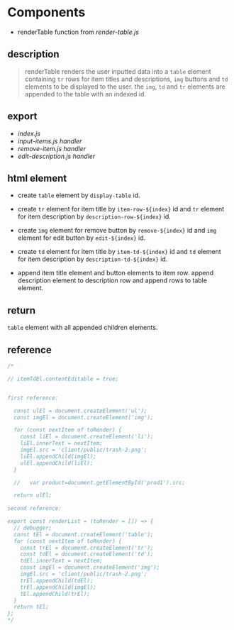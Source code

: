# Components

- renderTable function from _render-table.js_

## description

> renderTable renders the user inputted data into a `table` element containing `tr` rows for item titles and descriptions, `img` buttons and `td` elements to be displayed to the user.
> the `img`, `td` and `tr` elements are appended to the table with an indexed id.

## export

- _index.js_
- _input-items.js_ _handler_
- _remove-item.js_ _handler_
- _edit-description.js_ _handler_

## html element

- create `table` element by `display-table` id.
- create `tr` element for item title by `item-row-${index}` id and `tr` element for item description by `description-row-${index}` id.

- create `img` element for remove button by `remove-${index}` id and `img` element for edit button by `edit-${index}` id.

- create `td` element for item title by `item-td-${index}` id and `td` element for item description by `description-td-${index}` id.

- append item title element and button elements to item row. append description element to description row and append rows to table element.

## return

`table` element with all appended children elements.

## reference

```js
/*

// itemTdEl.contentEditable = true;


first reference:

  const ulEl = document.createElement('ul');
  const imgEl = document.createElement('img');

  for (const nextItem of toRender) {
    const liEl = document.createElement('li');
    liEl.innerText = nextItem;
    imgEl.src = 'client/public/trash-2.png';
    liEl.appendChild(imgEl);
    ulEl.appendChild(liEl);
  }

  //   var product=document.getElementById('prod1').src;

  return ulEl;
  
second reference:

export const renderList = (toRender = []) => {
  // debugger;
  const tEl = document.createElement('table');
  for (const nextItem of toRender) {
    const trEl = document.createElement('tr');
    const tdEl = document.createElement('td');
    tdEl.innerText = nextItem;
    const imgEl = document.createElement('img');
    imgEl.src = 'client/public/trash-2.png';
    trEl.appendChild(tdEl);
    trEl.appendChild(imgEl);
    tEl.appendChild(trEl);
  }
  return tEl;
};
*/
```
